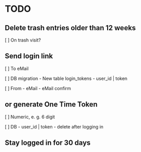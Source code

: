 # TODO


## Delete trash entries older than 12 weeks
[ ] On trash visit?


## Send login link
[ ] To eMail

[ ] DB migration
    - New table login_tokens
    - user_id | token

[ ] From
    - eMail
    - eMail confirm


## or generate One Time Token
[ ] Numeric, e. g. 6 digit

[ ] DB
    - user_id | token
    - delete after logging in


## Stay logged in for 30 days
